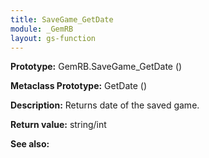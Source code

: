 ```yaml
---
title: SaveGame_GetDate
module: _GemRB
layout: gs-function
---
```


**Prototype:** GemRB.SaveGame_GetDate ()

**Metaclass Prototype:** GetDate ()

**Description:** Returns date of the saved game.

**Return value:** string/int

**See also:**
